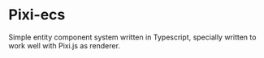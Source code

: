 # Pixi-ecs

Simple entity component system written in Typescript, specially written to work well with Pixi.js as renderer.
